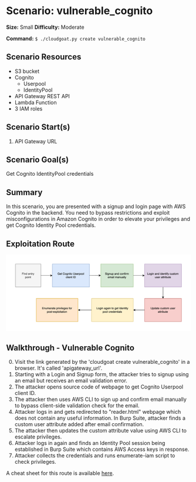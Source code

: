 
# Scenario: vulnerable_cognito

**Size:** Small
**Difficulty:** Moderate

**Command:** `$ ./cloudgoat.py create vulnerable_cognito`

## Scenario Resources

- S3 bucket
- Cognito
  - Userpool
  - IdentityPool
- API Gateway REST API
- Lambda Function
- 3 IAM roles

## Scenario Start(s)

1. API Gateway URL

## Scenario Goal(s)

Get Cognito IdentityPool credentials

## Summary

In this scenario, you are presented with a signup and login page with AWS Cognito in the backend.
You need to bypass restrictions and exploit misconfigurations in Amazon Cognito in order to
elevate your privileges and get Cognito Identity Pool credentials.

## Exploitation Route

![Lucidchart Diagram](exploitation_route.png "Exploitation Route")


## Walkthrough - Vulnerable Cognito

0. Visit the link generated by the 'cloudgoat create vulnerable_cognito' in a browser. It's called 'apigateway_url'.
1. Starting with a Login and Signup form, the attacker tries to signup using an email but receives an email validation error.
2. The attacker opens source code of webpage to get Cognito Userpool client ID.
3. The attacker then uses AWS CLI to sign up and confirm email manually to bypass client-side validation check for the email.
4. Attacker logs in and gets redirected to "reader.html" webpage which does not contain any useful information. In Burp Suite, attacker finds a custom user attribute added after email confirmation.
5. The attacker then updates the custom attribute value using AWS CLI to escalate privileges.
6. Attacker logs in again and finds an Identity Pool session being established in Burp Suite which contains AWS Access keys in response.
7. Attacker collects the credentials and runs enumerate-iam script to check privileges.

A cheat sheet for this route is available [here](./cheat_sheet.md).
